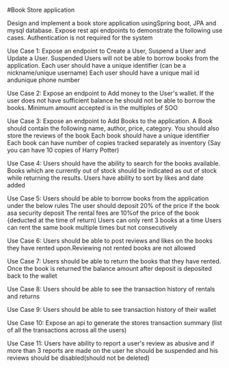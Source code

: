 #Book Store application

Design and implement a book store application usingSpring boot, JPA and mysql database. Expose rest api endpoints to demonstrate the following use cases. Authentication is not required for the system

Use Case 1:
Expose an endpoint to Create a User, Suspend a User and Update a User. Suspended Users will not be able to borrow books from the application.
Each user should have a unique identifier (can be a nickname/unique username) Each user should have a unique mail id andunique phone number



Use Case 2:
Expose an endpoint to Add money to the User's wallet.
If the user does not have sufficient balance he should not be able to borrow the books. Minimum amount accepted is in the multiples of SOO

Use Case 3:
Expose an endpoint to Add Books to the application.
A Book should contain the following name, author, price, category. You should also store the reviews of the book
Each book should have a unique identifier
Each book can have number of copies tracked separately as inventory {Say you can have 10 copies of Harry Potter)

Use Case 4:
Users should have the ability to search for the books available. Books which are currently out of stock should be indicated as out of stock while returning the results. Users have ability to sort by likes and date added

Use Case 5:
Users should be able to borrow books from the application under the below rules The user should deposit 20% of the price if the book asa security deposit
The rental fees are 10%of the price of the book {deducted at the time of return) Users can only rent 3 books at a time
Users can rent the same book multiple times but not consecutively


Use Case 6:
Users should be able to post reviews and likes on the books they have rented upon.Reviewing not rented books are not allowed

Use Case 7:
Users should be able to return the books that they have rented. Once the book is returned the balance amount after deposit is deposited back to the wallet

Use Case 8:
Users should be able to see the transaction history of rentals and returns

Use Case 9:
Users should be able to see transaction history of their wallet


Use Case 10:
Expose an api to generate the stores transaction summary (list of all the transactions across all the users)


Use Case 11:
Users have ability to report a user's review as abusive and if more than 3 reports are made on the user he should be suspended and his reviews should be disabled(should not be deleted)
